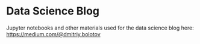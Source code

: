 # Data Science Blog

Jupyter notebooks and other materials used for the data science blog here: https://medium.com/@dmitriy.bolotov
